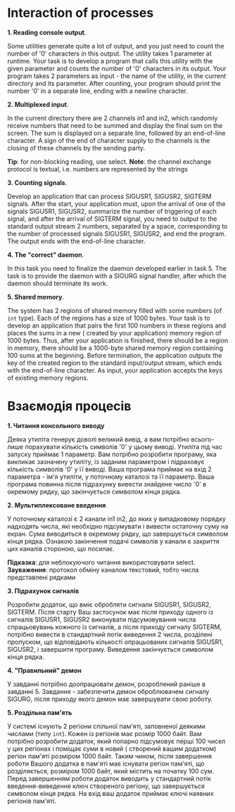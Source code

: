 # Interaction of processes

**1. Reading console output**.

Some utilities generate quite a lot of output, and you just need to count the number of '0' characters in this output.
The utility takes 1 parameter at runtime. Your task is to develop a program that calls this utility with the given
parameter and counts the number of '0' characters in its output. Your program takes 2 parameters as input - the name of
the utility, in the current directory and its parameter. After counting, your program should print the number '0' in a
separate line,
ending with a newline character.

**2. Multiplexed input**.

In the current directory there are 2 channels in1 and in2, which randomly receive numbers that need to be summed and
display the final sum on the screen. The sum is displayed on a separate line, followed by an end-of-line character. A
sign of the end of character supply to the channels is the closing of these channels by the sending party.

**Tip**: for non-blocking reading, use select.
**Note**: the channel exchange protocol is textual, i.e. numbers are represented by the strings

**3. Counting signals**.

Develop an application that can process SIGUSR1, SIGUSR2, SIGTERM signals. After the start, your application must, upon
the arrival of one of the signals SIGUSR1, SIGUSR2, summarize the number of triggering of each signal, and after the
arrival of SIGTERM signal, you need to output to the standard output stream 2 numbers, separated by a space,
corresponding to the number of processed signals SIGUSR1, SIGUSR2, and end the program. The output ends with the
end-of-line character.

**4. The "correct" daemon**.

In this task you need to finalize the daemon developed earlier in task 5. The task is to provide the daemon with a
SIGURG signal handler, after which the daemon should terminate its work.

**5. Shared memory**.

The system has 2 regions of shared memory filled with some numbers (of `int` type). Each of the regions has a size of
1000 bytes. Your task is to develop an application that pairs the first 100 numbers in these regions and places the sums
in a new ( created by your application) memory region of 1000 bytes. Thus, after your application is finished, there
should be a region in memory, there should be a 1000-byte shared memory region containing 100 sums at the beginning.
Before termination, the application outputs the key of the created region to the standard input/output stream, which
ends with the end-of-line character. As input, your application accepts the keys of existing memory regions.

# Взаємодія процесів

**1. Читання консольного виводу**

Деяка утиліта генерує доволі великий вивід, а вам потрібно всього-лише порахувати кількість символів '0' у цьому виводі.
Утиліта під час запуску приймає 1 параметр. Вам потрібно розробити програму, яка викликає зазначену утиліту, із заданим
параметром і підраховує кількість символів '0' у її виводі. Ваша програма приймає на вхід 2 параметра - ім'я утиліти, у
поточному каталозі та її параметр. Ваша програма повинна після підрахунку вивести знайдене число '0' в окремому рядку,
що закінчується символом кінця рядка.

**2. Мультиплексоване введення**

У поточному каталозі є 2 канали in1 in2, до яких у випадковому порядку надходять числа, які необхідно підсумувати і
вивести остаточну суму на екран. Сума виводиться в окремому рядку, що завершується символом кінця рядка. Ознакою
закінчення подачі символів у канали є закриття цих каналів стороною, що посилає.

**Підказка**: для неблокуючого читання використовувати select.
**Зауваження**: протокол обміну каналом текстовий, тобто числа представлені рядками

**3. Підрахунок сигналів**

Розробити додаток, що вміє обробляти сигнали SIGUSR1, SIGUSR2, SIGTERM. Після старту Ваш застосунок має після приходу
одного із сигналів SIGUSR1, SIGUSR2 виконувати підсумовування числа спрацьовувань кожного із сигналів, а після приходу
сигналу SIGTERM, потрібно вивести в стандартний потік виведення 2 числа, розділені пропуском, що відповідають кількості
опрацьованих сигналів SIGUSR1, SIGUSR2, і завершити програму. Виведення закінчується символом кінця рядка.

**4. "Правильний" демон**

У завданні потрібно доопрацювати демон, розроблений раніше в завданні 5. Завдання - забезпечити демон
оброблювачем сигналу SIGURG, після приходу якого демон має завершувати свою роботу.

**5. Роздільна пам'ять**

У системі існують 2 регіони спільної пам'яті, заповненої деякими числами (типу `int`). Кожен із регіонів має розмір 1000
байт. Вам потрібно розробити додаток, який попарно підсумовує перші 100 чисел у цих регіонах і поміщає суми в новий (
створений вашим додатком) регіон пам'яті розміром 1000 байт. Таким чином, після завершення роботи Вашого додатка в
пам'яті має існувати регіон пам'яті, що розділяється, розміром 1000 байт, який містить на початку 100 сум. Перед
завершенням роботи додаток виводить у стандартний потік введення-виведення ключ створеного регіону, що завершується
символом кінця рядка. На вхід ваш додаток приймає ключі наявних регіонів пам'яті.